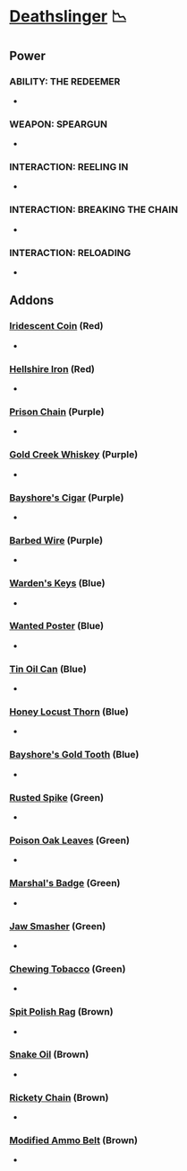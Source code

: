 # [Deathslinger](<https://deadbydaylight.wiki.gg/wiki/Caleb_Quinn>) 📉

## Power

### ABILITY: THE REDEEMER

-


### WEAPON: SPEARGUN

-


### INTERACTION: REELING IN

-


### INTERACTION: BREAKING THE CHAIN

-


### INTERACTION: RELOADING

-


## Addons

### [Iridescent Coin](<https://deadbydaylight.wiki.gg/wiki/Iridescent_Coin>) (Red)

-


### [Hellshire Iron](<https://deadbydaylight.wiki.gg/wiki/Hellshire_Iron>) (Red)

-


### [Prison Chain](<https://deadbydaylight.wiki.gg/wiki/Prison_Chain>) (Purple)

-


### [Gold Creek Whiskey](<https://deadbydaylight.wiki.gg/wiki/Gold_Creek_Whiskey>) (Purple)

-


### [Bayshore's Cigar](<https://deadbydaylight.wiki.gg/wiki/Bayshore%27s_Cigar>) (Purple)

-


### [Barbed Wire](<https://deadbydaylight.wiki.gg/wiki/Barbed_Wire>) (Purple)

-


### [Warden's Keys](<https://deadbydaylight.wiki.gg/wiki/Warden%27s_Keys>) (Blue)

-


### [Wanted Poster](<https://deadbydaylight.wiki.gg/wiki/Wanted_Poster>) (Blue)

-


### [Tin Oil Can](<https://deadbydaylight.wiki.gg/wiki/Tin_Oil_Can>) (Blue)

-


### [Honey Locust Thorn](<https://deadbydaylight.wiki.gg/wiki/Honey_Locust_Thorn>) (Blue)

-


### [Bayshore's Gold Tooth](<https://deadbydaylight.wiki.gg/wiki/Bayshore%27s_Gold_Tooth>) (Blue)

-


### [Rusted Spike](<https://deadbydaylight.wiki.gg/wiki/Rusted_Spike>) (Green)

-


### [Poison Oak Leaves](<https://deadbydaylight.wiki.gg/wiki/Poison_Oak_Leaves>) (Green)

-


### [Marshal's Badge](<https://deadbydaylight.wiki.gg/wiki/Marshal%27s_Badge>) (Green)

-


### [Jaw Smasher](<https://deadbydaylight.wiki.gg/wiki/Jaw_Smasher>) (Green)

-


### [Chewing Tobacco](<https://deadbydaylight.wiki.gg/wiki/Chewing_Tobacco>) (Green)

-


### [Spit Polish Rag](<https://deadbydaylight.wiki.gg/wiki/Spit_Polish_Rag>) (Brown)

-


### [Snake Oil](<https://deadbydaylight.wiki.gg/wiki/Snake_Oil>) (Brown)

-


### [Rickety Chain](<https://deadbydaylight.wiki.gg/wiki/Rickety_Chain>) (Brown)

-


### [Modified Ammo Belt](<https://deadbydaylight.wiki.gg/wiki/Modified_Ammo_Belt>) (Brown)

-
